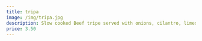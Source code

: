 ```yaml
---
title: tripa
image: /img/tripa.jpg
description: Slow cooked Beef tripe served with onions, cilantro, limes, red radishes & house spicy sauce
price: 3.50
---
```

